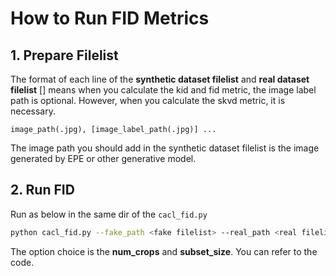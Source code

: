 # How to Run FID Metrics

## 1. Prepare Filelist

The format of each line of the **synthetic dataset filelist** and **real dataset filelist**
[] means when you calculate the kid and fid metric, the image label path is optional. However, when
you calculate the skvd metric, it is necessary.

```
image_path(.jpg), [image_label_path(.jpg)] ...
```

The image path you should add in the synthetic dataset filelist is the image generated by EPE or other generative model.

## 2. Run FID

Run as below in the same dir of the `cacl_fid.py`

```bash
python cacl_fid.py --fake_path <fake filelist> --real_path <real filelist> --metric [kid/fid/skvd]
```

The option choice is the **num_crops** and **subset_size**. You can refer to the code.

